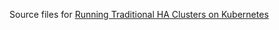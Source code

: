 Source files for [Running Traditional HA Clusters on Kubernetes](https://datamattsson.tumblr.com/post/187582900281/running-traditional-ha-clusters-on-kubernetes)
